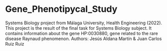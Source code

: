 #  Gene_Phenotipycal_Study

Systems Biology project from Málaga University, Health Engineering (2022). This project is the result of the final task for Systems Biology subject. It contains information about the gene HP:0030880, gene related to the rare disease Raynaud phenomenon. Authors: Jesús Aldana Martín & Juan Carlos Ruiz Ruiz
